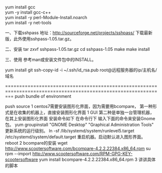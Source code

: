 yum install gcc  
yum -y install gcc-c++  
yum install -y perl-Module-Install.noarch  
yum install -y net-tools

一、下载sshpass
    地址：http://sourceforge.net/projects/sshpass/
    下载最新版，此外使用sshpass-1.05.tar.gz。

二、安装
    tar zxvf sshpass-1.05.tar.gz
    cd sshpass-1.05
    make 
    make install

三、使用
    参考man或安装文件包中的INSTALL。

yum install git
ssh-copy-id -i ~/.ssh/id_rsa.pub root@远程服务器的ip/主机名/域名


===============================================================================================================
push bundle of environment

push source
1 centos7需要安装图形化界面，因为需要用bcompare，
第一种形式是在收集的机器上，直接安装图形化界面     1 GUI
第二种是单独一台管理机器，在其上安装图形化界面
安装命令如下
              在命令行下 输入下面的命令来安装Gnome包。
    yum groupinstall "GNOME Desktop" "Graphical Administration Tools"
              更新系统的运行级别。
    ln -sf /lib/systemd/system/runlevel5.target /etc/systemd/system/default.target
             重启机器。启动默认进入图形界面。
    reboot
2 bcompare的安装
    wget http://www.scootersoftware.com/bcompare-4.2.2.22384.x86_64.rpm
    su
    rpm --import http://www.scootersoftware.com/RPM-GPG-KEY-scootersoftware
    yum install bcompare-4.2.2.22384.x86_64.rpm
3 讲讲具体的脚本